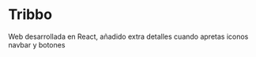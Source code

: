 <h1> Tribbo </h1>

<p> Web desarrollada en React, añadido extra detalles cuando apretas iconos navbar y botones </p>
